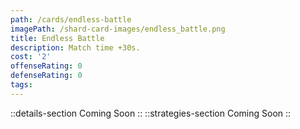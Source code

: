 ```yaml
---
path: /cards/endless-battle
imagePath: /shard-card-images/endless_battle.png
title: Endless Battle
description: Match time +30s.
cost: '2'
offenseRating: 0
defenseRating: 0
tags:
---
```

::details-section
Coming Soon
::
::strategies-section
Coming Soon
::